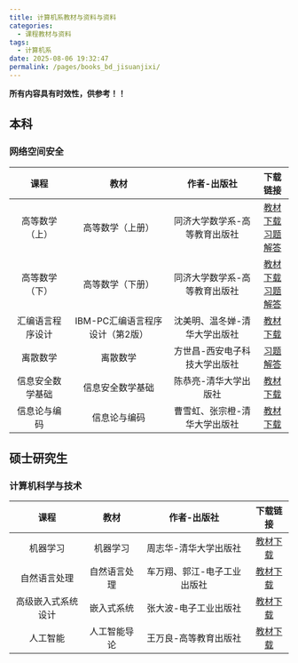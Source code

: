 ```yaml
---
title: 计算机系教材与资料与资料
categories: 
  - 课程教材与资料
tags: 
  - 计算机系
date: 2025-08-06 19:32:47
permalink: /pages/books_bd_jisuanjixi/
---
```

**所有内容具有时效性，供参考！！**

## 本科

### 网络空间安全
| 课程  | 教材  | 作者-出版社 | 下载链接 |
| :---: | :---: | :---------: | :------: |
|高等数学（上）|高等数学（上册）|同济大学数学系-高等教育出版社|<a href="https://onemanager.ncepuinfo.cc/NCEPUwiki/高数/高等数学第8版上册-同济大学.pdf" target="_blank">教材下载</a> </br> <a href="https://onemanager.ncepuinfo.cc/NCEPUwiki/高数/高等数学习题全解指导上册第八版.pdf" target="_blank">习题解答</a>|
|高等数学（下）|高等数学（下册）|同济大学数学系-高等教育出版社|<a href="https://onemanager.ncepuinfo.cc/NCEPUwiki/高数/高等数学第8版下册-同济大学.pdf" target="_blank">教材下载</a> </br> <a href="https://onemanager.ncepuinfo.cc/NCEPUwiki/高数/高等数学习题全解指导下册第八版.pdf" target="_blank">习题解答</a>|
|汇编语言程序设计|IBM-PC汇编语言程序设计（第2版）|沈美明、温冬婵-清华大学出版社|<a href="https://onemanager.ncepuinfo.cc/NCEPUwiki/保定/计算机系/IBM-PC汇编语言程序设计（第2版）.pdf" target="_blank">教材下载</a>|
|离散数学|离散数学|方世昌-西安电子科技大学出版社 |<a href="https://onemanager.ncepuinfo.cc/NCEPUwiki/保定/计算机系/离散数学(方世昌)习题解答.pdf" target="_blank">习题解答</a>|
|信息安全数学基础|信息安全数学基础|陈恭亮-清华大学出版社|<a href="https://onemanager.ncepuinfo.cc/NCEPUwiki/保定/计算机系/信息安全数学基础-第2版.pdf" target="_blank">教材下载</a>|
|信息论与编码|信息论与编码|曹雪虹、张宗橙-清华大学出版社|<a href="https://onemanager.ncepuinfo.cc/NCEPUwiki/保定/计算机系/信息论与编码-第3版-曹雪虹-张宗橙.pdf" target="_blank">教材下载</a>|

## 硕士研究生

### 计算机科学与技术

| 课程 | 教材 | 作者-出版社 |  下载链接 |
| :---------: | :---------: | :---------: | :---------: |
| 机器学习 | 机器学习 | 周志华-清华大学出版社 | <a href="https://onemanager.ncepuinfo.cc/NCEPUwiki/保定/计算机系/机器学习_周志华.pdf" target="_blank">教材下载</a>|
| 自然语言处理 | 自然语言处理 | 车万翔、郭江-电子工业出版社 | <a href="https://onemanager.ncepuinfo.cc/NCEPUwiki/保定/计算机系/自然语言处理_车万翔、郭江.pdf" target="_blank">教材下载</a>|
| 高级嵌入式系统设计 | 嵌入式系统 | 张大波-电子工业出版社 | <a href="https://onemanager.ncepuinfo.cc/NCEPUwiki/保定/计算机系/嵌入式系统_张大波.pdf" target="_blank">教材下载</a>|
| 人工智能 | 人工智能导论 | 王万良-高等教育出版社 | <a href="https://onemanager.ncepuinfo.cc/NCEPUwiki/保定/计算机系/人工智能导论_王万良.pdf" target="_blank">教材下载</a> |